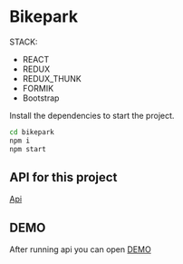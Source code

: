 # Bikepark

STACK:

- REACT
- REDUX
- REDUX_THUNK
- FORMIK
- Bootstrap

Install the dependencies to start the project.

```sh
cd bikepark
npm i
npm start
```

## API for this project

[Api]

## DEMO

After running api you can open [DEMO]

[Api]: https://intense-beyond-43314.herokuapp.com
[Demo]: https://bikepark-adilet.herokuapp.com
